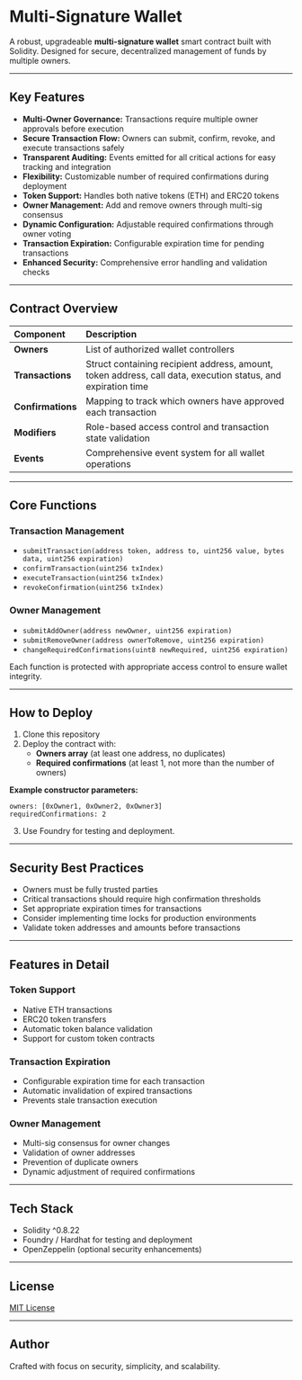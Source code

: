 # Multi-Signature Wallet

A robust, upgradeable **multi-signature wallet** smart contract built with Solidity. Designed for secure, decentralized management of funds by multiple owners.

---

## Key Features
- **Multi-Owner Governance:** Transactions require multiple owner approvals before execution
- **Secure Transaction Flow:** Owners can submit, confirm, revoke, and execute transactions safely
- **Transparent Auditing:** Events emitted for all critical actions for easy tracking and integration
- **Flexibility:** Customizable number of required confirmations during deployment
- **Token Support:** Handles both native tokens (ETH) and ERC20 tokens
- **Owner Management:** Add and remove owners through multi-sig consensus
- **Dynamic Configuration:** Adjustable required confirmations through owner voting
- **Transaction Expiration:** Configurable expiration time for pending transactions
- **Enhanced Security:** Comprehensive error handling and validation checks

---

## Contract Overview

| Component | Description |
|:----------|:------------|
| **Owners** | List of authorized wallet controllers |
| **Transactions** | Struct containing recipient address, amount, token address, call data, execution status, and expiration time |
| **Confirmations** | Mapping to track which owners have approved each transaction |
| **Modifiers** | Role-based access control and transaction state validation |
| **Events** | Comprehensive event system for all wallet operations |

---

## Core Functions

### Transaction Management
- `submitTransaction(address token, address to, uint256 value, bytes data, uint256 expiration)`
- `confirmTransaction(uint256 txIndex)`
- `executeTransaction(uint256 txIndex)`
- `revokeConfirmation(uint256 txIndex)`

### Owner Management
- `submitAddOwner(address newOwner, uint256 expiration)`
- `submitRemoveOwner(address ownerToRemove, uint256 expiration)`
- `changeRequiredConfirmations(uint8 newRequired, uint256 expiration)`

Each function is protected with appropriate access control to ensure wallet integrity.

---

## How to Deploy

1. Clone this repository
2. Deploy the contract with:
   - **Owners array** (at least one address, no duplicates)
   - **Required confirmations** (at least 1, not more than the number of owners)

**Example constructor parameters:**
```plaintext
owners: [0xOwner1, 0xOwner2, 0xOwner3]
requiredConfirmations: 2
```

3. Use Foundry for testing and deployment.

---

## Security Best Practices
- Owners must be fully trusted parties
- Critical transactions should require high confirmation thresholds
- Set appropriate expiration times for transactions
- Consider implementing time locks for production environments
- Validate token addresses and amounts before transactions

---

## Features in Detail

### Token Support
- Native ETH transactions
- ERC20 token transfers
- Automatic token balance validation
- Support for custom token contracts

### Transaction Expiration
- Configurable expiration time for each transaction
- Automatic invalidation of expired transactions
- Prevents stale transaction execution

### Owner Management
- Multi-sig consensus for owner changes
- Validation of owner addresses
- Prevention of duplicate owners
- Dynamic adjustment of required confirmations

---

## Tech Stack
- Solidity ^0.8.22
- Foundry / Hardhat for testing and deployment
- OpenZeppelin (optional security enhancements)

---

## License
[MIT License](LICENSE)

---

## Author
Crafted with focus on security, simplicity, and scalability.

